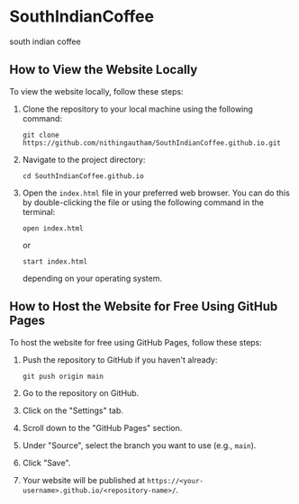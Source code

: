 # SouthIndianCoffee
south indian coffee

## How to View the Website Locally

To view the website locally, follow these steps:

1. Clone the repository to your local machine using the following command:
   ```
   git clone https://github.com/nithingautham/SouthIndianCoffee.github.io.git
   ```

2. Navigate to the project directory:
   ```
   cd SouthIndianCoffee.github.io
   ```

3. Open the `index.html` file in your preferred web browser. You can do this by double-clicking the file or using the following command in the terminal:
   ```
   open index.html
   ```
   or
   ```
   start index.html
   ```
   depending on your operating system.

## How to Host the Website for Free Using GitHub Pages

To host the website for free using GitHub Pages, follow these steps:

1. Push the repository to GitHub if you haven't already:
   ```
   git push origin main
   ```

2. Go to the repository on GitHub.

3. Click on the "Settings" tab.

4. Scroll down to the "GitHub Pages" section.

5. Under "Source", select the branch you want to use (e.g., `main`).

6. Click "Save".

7. Your website will be published at `https://<your-username>.github.io/<repository-name>/`.
